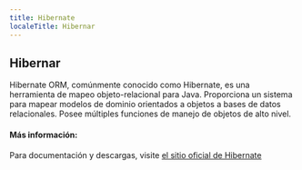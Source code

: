 ```yaml
---
title: Hibernate
localeTitle: Hibernar
---
```

## Hibernar

Hibernate ORM, comúnmente conocido como Hibernate, es una herramienta de mapeo objeto-relacional para Java. Proporciona un sistema para mapear modelos de dominio orientados a objetos a bases de datos relacionales. Posee múltiples funciones de manejo de objetos de alto nivel.

#### Más información:

Para documentación y descargas, visite [el sitio oficial de Hibernate](https://hibernate.org)